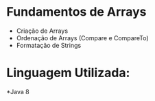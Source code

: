 # Fundamentos de Arrays

  * Criação de Arrays
  * Ordenação de Arrays (Compare e CompareTo)
  * Formatação de Strings

# Linguagem Utilizada:

  *Java 8

